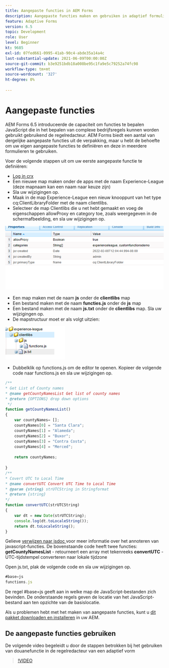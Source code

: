 ```yaml
---
title: Aangepaste functies in AEM Forms
description: Aangepaste functies maken en gebruiken in adaptief formulier
feature: Adaptive Forms
version: 6.5
topic: Development
role: User
level: Beginner
kt: 9685
exl-id: 07fed661-0995-41ab-90c4-abde35a14a4c
last-substantial-update: 2021-06-09T00:00:00Z
source-git-commit: b3e9251bdb18a008be95c1fa9e5c79252a74fc98
workflow-type: tm+mt
source-wordcount: '327'
ht-degree: 0%

---
```


# Aangepaste functies

AEM Forms 6.5 introduceerde de capaciteit om functies te bepalen JavaScript die in het bepalen van complexe bedrijfsregels kunnen worden gebruikt gebruikend de regelredacteur.
AEM Forms biedt een aantal van dergelijke aangepaste functies uit de verpakking, maar u hebt de behoefte om uw eigen aangepaste functies te definiëren en deze in meerdere formulieren te gebruiken.

Voer de volgende stappen uit om uw eerste aangepaste functie te definiëren:
* [Log in crx](http://localhost:4502/crx/de/index.jsp#/apps/experience-league/clientlibs)
* Een nieuwe map maken onder de apps met de naam Experience-League (deze mapnaam kan een naam naar keuze zijn)
* Sla uw wijzigingen op.
* Maak in de map Experience-League een nieuw knooppunt van het type cq:ClientLibraryFolder met de naam clientlibs.
* Selecteer de map Clientlibs die u net hebt gemaakt en voeg de eigenschappen allowProxy en category toe, zoals weergegeven in de schermafbeelding, en sla uw wijzigingen op.

![client-lib](assets/custom-functions.png)
* Een map maken met de naam **js** onder de **clientlibs** map
* Een bestand maken met de naam **functies.js** onder de **js** map
* Een bestand maken met de naam **js.txt** onder de **clientlibs** map. Sla uw wijzigingen op.
* De mapstructuur moet er als volgt uitzien:

![Regeleditor](assets/folder-structure.png)

* Dubbelklik op functions.js om de editor te openen.
Kopieer de volgende code naar functions.js en sla uw wijzigingen op.

```javascript
/**
* Get List of County names
* @name getCountyNamesList Get list of county names
* @return {OPTIONS} drop down options 
 */
function getCountyNamesList()
{
    var countyNames= [];
    countyNames[0] = "Santa Clara";
    countyNames[1] = "Alameda";
    countyNames[2] = "Buxor";
    countyNames[3] = "Contra Costa";
    countyNames[4] = "Merced";

    return countyNames;

}
/**
* Covert UTC to Local Time
* @name convertUTC Convert UTC Time to Local Time
* @param {string} strUTCString in Stringformat
* @return {string}
*/
function convertUTC(strUTCString)
{
    var dt = new Date(strUTCString);
    console.log(dt.toLocaleString());
    return dt.toLocaleString();
}
```

Gelieve [verwijzen naar jsdoc ](https://jsdoc.app/index.html)voor meer informatie over het annoteren van javascript-functies.
De bovenstaande code heeft twee functies:
**getCountyNamesList** - retourneert een array met tekenreeks
**convertUTC** - UTC-tijdstempel converteren naar lokale tijdzone

Open js.txt, plak de volgende code en sla uw wijzigingen op.

```javascript
#base=js
functions.js
```

De regel #base=js geeft aan in welke map de JavaScript-bestanden zich bevinden.
De onderstaande regels geven de locatie van het JavaScript-bestand aan ten opzichte van de basislocatie.

Als u problemen hebt met het maken van aangepaste functies, kunt u [dit pakket downloaden en installeren](assets/custom-functions.zip) in uw AEM.

## De aangepaste functies gebruiken

De volgende video begeleidt u door de stappen betrokken bij het gebruiken van douanefunctie in de regelredacteur van een adaptief vorm
>[!VIDEO](https://video.tv.adobe.com/v/340305?quality=12&learn=on)
